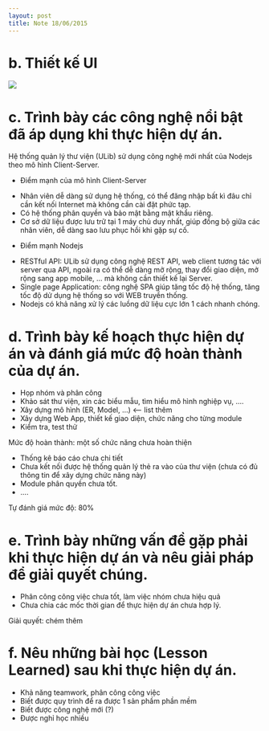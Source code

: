 ```yaml
---
layout: post
title: Note 18/06/2015
---
```


# b. Thiết kế UI 

<img src="http://i.imgur.com/yd9Me01.png" />


# c. Trình bày các công nghệ nổi bật đã áp dụng khi thực hiện dự án.

Hệ thống quản lý thư viện (ULib) sử dụng công nghệ mới nhất của Nodejs theo mô hình Client-Server. 

- Điểm mạnh của mô hình Client-Server
 * Nhân viên dễ dàng sử dụng hệ thống, có thể đăng nhập bất kì đâu chỉ cần kết nối Internet mà không cần cài đặt phức tạp.
 * Có hệ thống phân quyền và bảo mật bằng mật khẩu riêng.
 * Cơ sở dữ liệu được lưu trữ tại 1 máy chủ duy nhất, giúp đồng bộ giữa các nhân viên, dễ dàng sao lưu phục hồi khi gặp sự cố.

- Điểm mạnh Nodejs 
 * RESTful API: ULib sử dụng công nghệ REST API, web client tương tác với server qua API, ngoài ra có thể dễ dàng mở rộng, thay đổi giao diện, mở rộng sang app mobile, ... mà không cần thiết kế lại Server. 
 * Single page Application: công nghệ SPA giúp tăng tốc độ hệ thống, tăng tốc độ dử dụng hệ thống so với WEB truyền thống. 
 * Nodejs có khả năng xử lý các luồng dữ liệu cực lớn 1 cách nhanh chóng.

# d. Trình bày kế hoạch thực hiện dự án và đánh giá mức độ hoàn thành của dự án.

* Họp nhóm và phân công 
* Khảo sát thư viện, xin các biểu mẫu, tìm hiểu mô hình nghiệp vụ, ....
* Xây dựng mô hình (ER, Model, ...) <-- list thêm 
* Xây dựng Web App, thiết kế giao diện, chức năng cho từng module 
* Kiểm tra, test thử 

Mức độ hoàn thành: một số chức năng chưa hoàn thiện 
 * Thống kê báo cáo chưa chi tiết 
 * Chưa kết nối được hệ thống quản lý thẻ ra vào của thư viện (chưa có đủ thông tin để xây dựng chức năng này)
 * Module phân quyền chưa tốt. 
 * ....

Tự đánh giá mức độ: 80%

# e. Trình bày những vấn đề gặp phải khi thực hiện dự án và nêu giải pháp để giải quyết chúng.

* Phân công công việc chưa tốt, làm việc nhóm chưa hiệu quả 
* Chưa chia các mốc thời gian để thực hiện dự án chưa hợp lý.

Giải quyết: chém thêm

# f. Nêu những bài học (Lesson Learned) sau khi thực hiện dự án.

* Khả năng teamwork, phân công công việc 
* Biết được quy trình để ra được 1 sản phầm phần mềm 
* Biết được công nghệ mới (?)
* Được nghỉ học nhiều 
